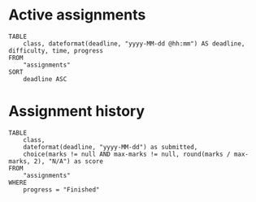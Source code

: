 # Active assignments
```dataview
TABLE
	class, dateformat(deadline, "yyyy-MM-dd @hh:mm") AS deadline, difficulty, time, progress
FROM
	"assignments"
SORT
	deadline ASC
```

# Assignment history
```dataview
TABLE
	class,
	dateformat(deadline, "yyyy-MM-dd") as submitted,
	choice(marks != null AND max-marks != null, round(marks / max-marks, 2), "N/A") as score
FROM
	"assignments"
WHERE
	progress = "Finished"
```
